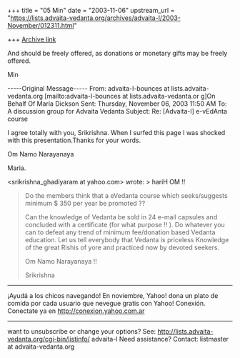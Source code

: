 +++
title = "05 Min"
date = "2003-11-06"
upstream_url = "https://lists.advaita-vedanta.org/archives/advaita-l/2003-November/012311.html"

+++
[Archive link](https://lists.advaita-vedanta.org/archives/advaita-l/2003-November/012311.html)

And should be freely offered, as donations or
monetary gifts may be freely offered.

Min

-----Original Message-----
From: advaita-l-bounces at lists.advaita-vedanta.org
[mailto:advaita-l-bounces at lists.advaita-vedanta.or
g]On Behalf Of María Dickson
Sent: Thursday, November 06, 2003 11:50 AM
To: A discussion group for Advaita Vedanta
Subject: Re: [Advaita-l] e-vEdAnta course

I agree totally with you, Srikrishna.
When I surfed this page I was shocked with this
presentation.Thanks for your words.

Om Namo Narayanaya

Maria.

<srikrishna_ghadiyaram at yahoo.com> wrote: > hariH
OM !!
>
> Do the members think that a eVedanta course
which
> seeks/suggests minimum $ 350 per year be
promoted ??
>
> Can the knowledge of Vedanta be sold in 24
e-mail
> capsules and concluded with a certificate (for
what
> purpose !! ). Do whatever you can to defeat any
> trend
> of minimum fee/donation based Vedanta education.
Let
> us tell everybody that Vedanta is priceless
> Knowledge
> of the great Rishis of yore and practiced now by
> devoted seekers.
>
> Om Namo Narayanaya !!
>
> Srikrishna

------------
¡Ayudá a los chicos navegando!
En noviembre, Yahoo! dona un plato de comida por
cada usuario que nevegue gratis con Yahoo!
Conexión.
Conectate ya en http://conexion.yahoo.com.ar
_______________________________________________
want to unsubscribe or change your options? See:
http://lists.advaita-vedanta.org/cgi-bin/listinfo/
advaita-l
Need assistance? Contact:
listmaster at advaita-vedanta.org

